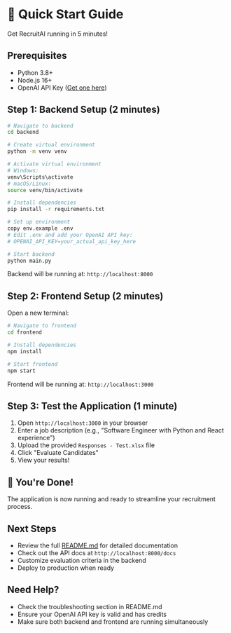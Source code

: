 # 🚀 Quick Start Guide

Get RecruitAI running in 5 minutes!

## Prerequisites
- Python 3.8+
- Node.js 16+
- OpenAI API Key ([Get one here](https://platform.openai.com/api-keys))

## Step 1: Backend Setup (2 minutes)

```bash
# Navigate to backend
cd backend

# Create virtual environment
python -m venv venv

# Activate virtual environment
# Windows:
venv\Scripts\activate
# macOS/Linux:
source venv/bin/activate

# Install dependencies
pip install -r requirements.txt

# Set up environment
copy env.example .env
# Edit .env and add your OpenAI API key:
# OPENAI_API_KEY=your_actual_api_key_here

# Start backend
python main.py
```

Backend will be running at: `http://localhost:8000`

## Step 2: Frontend Setup (2 minutes)

Open a new terminal:

```bash
# Navigate to frontend
cd frontend

# Install dependencies
npm install

# Start frontend
npm start
```

Frontend will be running at: `http://localhost:3000`

## Step 3: Test the Application (1 minute)

1. Open `http://localhost:3000` in your browser
2. Enter a job description (e.g., "Software Engineer with Python and React experience")
3. Upload the provided `Responses - Test.xlsx` file
4. Click "Evaluate Candidates"
5. View your results!

## 🎉 You're Done!

The application is now running and ready to streamline your recruitment process.

## Next Steps

- Review the full [README.md](README.md) for detailed documentation
- Check out the API docs at `http://localhost:8000/docs`
- Customize evaluation criteria in the backend
- Deploy to production when ready

## Need Help?

- Check the troubleshooting section in README.md
- Ensure your OpenAI API key is valid and has credits
- Make sure both backend and frontend are running simultaneously 
